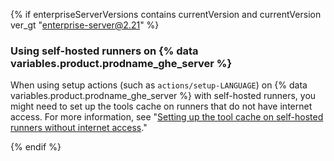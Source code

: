 {% if enterpriseServerVersions contains currentVersion and currentVersion ver_gt "enterprise-server@2.21" %}

### Using self-hosted runners on {% data variables.product.prodname_ghe_server %}

When using setup actions (such as `actions/setup-LANGUAGE`) on {% data variables.product.prodname_ghe_server %} with self-hosted runners, you might need to set up the tools cache on runners that do not have internet access. For more information, see "[Setting up the tool cache on self-hosted runners without internet access](/enterprise/admin/github-actions/setting-up-the-tool-cache-on-self-hosted-runners-without-internet-access)."

{% endif %}
